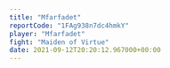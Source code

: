 ```yaml
---
title: "Mfarfadet"
reportCode: "1FAg938n7dc4hmkY"
player: "Mfarfadet"
fight: "Maiden of Virtue"
date: 2021-09-12T20:20:12.967000+00:00
---
```

